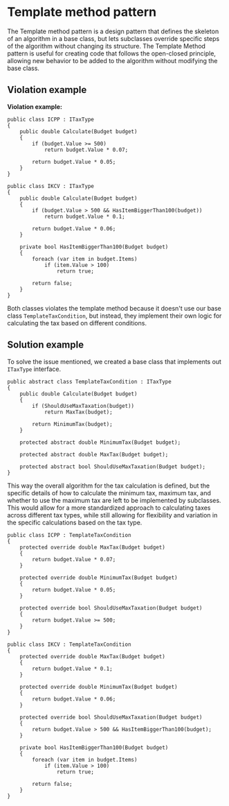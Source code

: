 ﻿# Template method pattern

The Template method pattern is a design pattern that defines the skeleton of an algorithm in a base class, but lets subclasses override specific steps of the algorithm without changing its structure. The Template Method pattern is useful for creating code that follows the open-closed principle, allowing new behavior to be added to the algorithm without modifying the base class.

## Violation example

**Violation example:**

    public class ICPP : ITaxType
    {
        public double Calculate(Budget budget)
        {
            if (budget.Value >= 500)
                return budget.Value * 0.07;

            return budget.Value * 0.05;
        }
    }
    
    public class IKCV : ITaxType
    {
        public double Calculate(Budget budget)
        {
            if (budget.Value > 500 && HasItemBiggerThan100(budget))
                return budget.Value * 0.1;

            return budget.Value * 0.06;
        }

        private bool HasItemBiggerThan100(Budget budget)
        {
            foreach (var item in budget.Items)
                if (item.Value > 100)
                    return true;

            return false;
        }
    }


Both classes violates the template method because it doesn't use our base class `TemplateTaxCondition`, but instead, they implement their own logic for calculating the tax based on different conditions.


## Solution example

To solve the issue mentioned, we created a base class that implements out `ITaxType` interface.

    public abstract class TemplateTaxCondition : ITaxType
    {
        public double Calculate(Budget budget)
        {
            if (ShouldUseMaxTaxation(budget))
                return MaxTax(budget);

            return MinimumTax(budget);
        }

        protected abstract double MinimumTax(Budget budget);

        protected abstract double MaxTax(Budget budget);

        protected abstract bool ShouldUseMaxTaxation(Budget budget);
    }

This way the overall algorithm for the tax calculation is defined, but the specific details of how to calculate the minimum tax, maximum tax, and whether to use the maximum tax are left to be implemented by subclasses. This would allow for a more standardized approach to calculating taxes across different tax types, while still allowing for flexibility and variation in the specific calculations based on the tax type.



    public class ICPP : TemplateTaxCondition
    {
        protected override double MaxTax(Budget budget)
        {
            return budget.Value * 0.07;
        }

        protected override double MinimumTax(Budget budget)
        {
            return budget.Value * 0.05;
        }

        protected override bool ShouldUseMaxTaxation(Budget budget)
        {
            return budget.Value >= 500;
        }
    }
    
    public class IKCV : TemplateTaxCondition
    {
        protected override double MaxTax(Budget budget)
        {
            return budget.Value * 0.1;
        }

        protected override double MinimumTax(Budget budget)
        {
            return budget.Value * 0.06;
        }

        protected override bool ShouldUseMaxTaxation(Budget budget)
        {
            return budget.Value > 500 && HasItemBiggerThan100(budget);
        }

        private bool HasItemBiggerThan100(Budget budget)
        {
            foreach (var item in budget.Items)
                if (item.Value > 100)
                    return true;

            return false;
        }
    }

